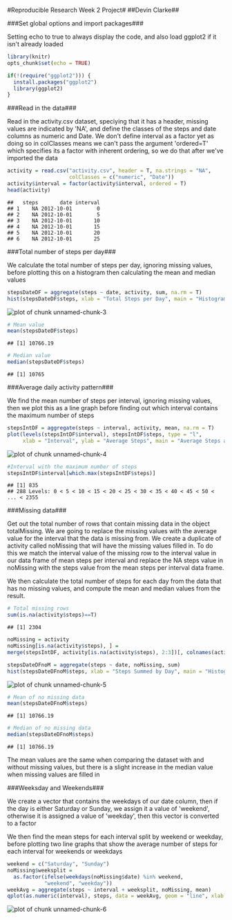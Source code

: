 #Reproducible Research Week 2 Project#
##Devin Clarke##  

###Set global options and import packages###  

Setting echo to true to always display the code, and also load ggplot2 if it
isn't already loaded

```r
library(knitr)
opts_chunk$set(echo = TRUE) 

if(!(require("ggplot2"))) {
  install.packages("ggplot2")
  library(ggplot2)
}
```

###Read in the data###  

Read in the activity.csv dataset, speciying that it has a header, missing values
are indicated by 'NA', and define the classes of the steps and date columns as
numeric and Date. We don't define interval as a factor yet as doing so in 
colClasses means we can't pass the argument 'ordered=T' which specifies its a 
factor with inherent ordering, so we do that after we've imported the data

```r
activity = read.csv("activity.csv", header = T, na.strings = "NA", 
                    colClasses = c("numeric", "Date"))
activity$interval = factor(activity$interval, ordered = T)
head(activity)
```

```
##   steps       date interval
## 1    NA 2012-10-01        0
## 2    NA 2012-10-01        5
## 3    NA 2012-10-01       10
## 4    NA 2012-10-01       15
## 5    NA 2012-10-01       20
## 6    NA 2012-10-01       25
```

###Total number of steps per day###  

We calculate the total number of steps per day, ignoring missing values, before
plotting this on a histogram then calculating the mean and median values

```r
stepsDateDF = aggregate(steps ~ date, activity, sum, na.rm = T)
hist(stepsDateDF$steps, xlab = "Total Steps per Day", main = "Histogram of Total Steps Summed per Day")
```

![plot of chunk unnamed-chunk-3](figure/unnamed-chunk-3-1.png)

```r
# Mean value
mean(stepsDateDF$steps)
```

```
## [1] 10766.19
```

```r
# Median value
median(stepsDateDF$steps)
```

```
## [1] 10765
```

###Average daily activity pattern###  

We find the mean number of steps per interval, ignoring missing values, then we
plot this as a line graph before finding out which interval contains the maximum
number of steps

```r
stepsIntDF = aggregate(steps ~ interval, activity, mean, na.rm = T)
plot(levels(stepsIntDF$interval), stepsIntDF$steps, type = "l",
     xlab = "Interval", ylab = "Average Steps", main = "Average Steps across Intervals")
```

![plot of chunk unnamed-chunk-4](figure/unnamed-chunk-4-1.png)

```r
#Interval with the maximum number of steps
stepsIntDF$interval[which.max(stepsIntDF$steps)]
```

```
## [1] 835
## 288 Levels: 0 < 5 < 10 < 15 < 20 < 25 < 30 < 35 < 40 < 45 < 50 < ... < 2355
```

###Missing data###    

Get out the total number of rows that contain missing data in the object 
totalMissing.  We are going to replace the missing values with the average value 
for the interval that the data is missing from. We create a duplicate of 
activity called noMissing that will have the missing values filled in. To do 
this we match the interval value of the missing row to the interval value in our
data frame of mean steps per interval and replace the NA steps value in 
noMissing with the steps value from the mean steps per interval data frame.  

We then calculate the total number of steps for each day from the data that has
no missing values, and compute the mean and median values from the result.

```r
# Total missing rows
sum(is.na(activity$steps)==T)
```

```
## [1] 2304
```

```r
noMissing = activity
noMissing[is.na(activity$steps), ] = 
merge(stepsIntDF, activity[is.na(activity$steps), 2:3])[, colnames(activity)]

stepsDateDFnoM = aggregate(steps ~ date, noMissing, sum)
hist(stepsDateDFnoM$steps, xlab = "Steps Summed by Day", main = "Histogram of Steps Summed by Day")
```

![plot of chunk unnamed-chunk-5](figure/unnamed-chunk-5-1.png)

```r
# Mean of no missing data
mean(stepsDateDFnoM$steps)
```

```
## [1] 10766.19
```

```r
# Median of no missing data
median(stepsDateDFnoM$steps)
```

```
## [1] 10766.19
```
The mean values are the same when comparing the dataset with and without missing
values, but there is a slight increase in the median value when missing values 
are filled in  

###Weeksday and Weekends###

We create a vector that contains the weekdays of our date column, then if the
day is either Saturday or Sunday, we assign it a value of 'weekend', otherwise
it is assigned a value of 'weekday', then this vector is converted to a factor  

We then find the mean steps for each interval split by weekend or weekday, 
before plotting two line graphs that show the average number of steps for each
interval for weekends or weekdays

```r
weekend = c("Saturday", "Sunday")
noMissing$weeksplit = 
  as.factor(ifelse(weekdays(noMissing$date) %in% weekend, 
            "weekend", "weekday"))
weekAvg = aggregate(steps ~ interval + weeksplit, noMissing, mean)
qplot(as.numeric(interval), steps, data = weekAvg, geom = "line", xlab = "Interval", ylab = "Average Number of Steps", facets = .~weeksplit)
```

![plot of chunk unnamed-chunk-6](figure/unnamed-chunk-6-1.png)
